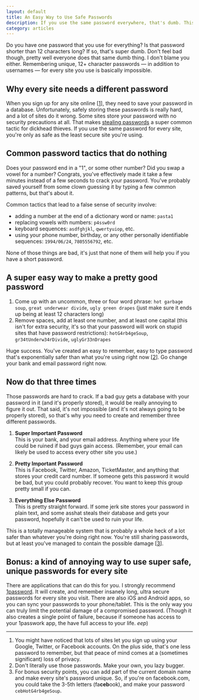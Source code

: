 ```yaml
---
layout: default
title: An Easy Way to Use Safe Passwords
description: If you use the same password everywhere, that's dumb. This is an easy way to fix that.
category: articles
---
```

Do you have one password that you use for everything? Is that password shorter than 12 characters long? If so, that's super dumb. Don't feel bad though, pretty well everyone does that same dumb thing. I don't blame you either. Remembering unique, 12+ character passwords — in addition to usernames — for every site you use is basically impossible.

<!-- END -->

## Why every site needs a different password

When you sign up for any site online \[[1](#footnotes)\], they need to save your password in a database. Unfortunately, safely storing these passwords is really hard, and a lot of sites do it wrong. Some sites store your password with no security precautions at all. That makes [stealing passwords](https://www.google.com/search?q=passwords%20stolen) a super common tactic for dickhead thieves. If you use the same password for every site, you're only as safe as the least secure site you're using.

## Common password tactics that do nothing

Does your password end in a "1", or some other number? Did you swap a vowel for a number? Congrats, you've effectively made it take a few minutes instead of a few seconds to crack your password. You've probably saved yourself from some clown guessing it by typing a few common patterns, but that's about it. 

Common tactics that lead to a false sense of security involve:

* adding a number at the end of a dictionary word or name: `pasta1`
* replacing vowels with numbers: `p4ssw0rd`
* keyboard sequences: `asdfghjkl`, `qwertyuiop`, etc.
* using your phone number, birthday, or any other personally identifiable sequences: `1994/06/24`, `7805556792`, etc.

None of those things are bad, it's just that none of them will help you if you have a short password.

## A super easy way to make a pretty good password

1. Come up with an uncommon, three or four word phrase: `hot garbage soup`, `great underwear divide`, `ugly green drapes` (just make sure it ends up being at least 12 characters long)
2. Remove spaces, add at least one number, and at least one capital (this isn't for extra security, it's so that your password will work on stupid sites that have password restrictions): `hotG4rb4geSoup`, `gr34tUnderw34rDivide`, `uglyGr33nDrapes`

Huge success. You've created an easy to remember, easy to type password that's exponentially safer than what you're using right now \[[2](#footnotes)\]. Go change your bank and email password right now.

## Now do that three times

Those passwords are hard to crack. If a bad guy gets a database with your password in it (and it's properly stored), it would be really annoying to figure it out. That said, it's not impossible (and it's not always going to be properly stored), so that's why you need to create and remember three different passwords.

1. **Super Important Password**  
	This is your bank, and your email address. Anything where your life could be ruined if bad guys gain access. (Remember, your email can likely be used to access every other site you use.)

2. **Pretty Important Password**  
	This is Facebook, Twitter, Amazon, TicketMaster, and anything that stores your credit card number. If someone gets this password it would be bad, but you could probably recover. You want to keep this group pretty small if you can.

3. **Everything Else Password**  
	This is pretty straight forward. If some jerk site stores your password in plain text, and some asshat steals their database and gets your password, hopefully it can't be used to ruin your life.

This is a totally manageable system that is probably a whole heck of a lot safer than whatever you're doing right now. You're still sharing passwords, but at least you've managed to contain the possible damage \[[3](#footnotes)\].

## Bonus: a kind of annoying way to use super safe, unique passwords for every site

There are applications that can do this for you. I strongly recommend [1password](https://agilebits.com/onepassword). It will create, and remember insanely long, ultra secure passwords for every site you visit. There are also iOS and Android apps, so you can sync your passwords to your phone/tablet. This is the only way you can truly limit the potential damage of a compromised password. (Though it also creates a single point of failure, because if someone has access to your 1passwork app, the have full access to your life. *eep*)

<hr id="footnotes">

1. You might have noticed that lots of sites let you sign up using your Google, Twitter, or Facebook accounts. On the plus side, that's one less password to remember, but that peace of mind comes at a (sometimes significant) loss of privacy.
2. Don't literally use those passwords. Make your own, you lazy bugger.
3. For bonus security points, you can add part of the current domain name and make every site's password unique. So, if you're on facebook.com, you could take the 3-5th letters (fa**ceb**ook), and make your password `cebHotG4rb4geSoup`.

